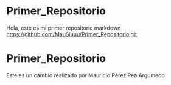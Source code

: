 # Primer_Repositorio
Hola, este es mi primer repositorio
markdown 
https://github.com/MauSiuuu/Primer_Repositorio.git
# Primer_Repositorio
Este es un cambio realizado por Mauricio Pérez Rea Argumedo
